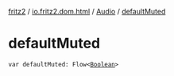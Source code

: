 [fritz2](../../index.md) / [io.fritz2.dom.html](../index.md) / [Audio](index.md) / [defaultMuted](./default-muted.md)

# defaultMuted

`var defaultMuted: Flow<`[`Boolean`](https://kotlinlang.org/api/latest/jvm/stdlib/kotlin/-boolean/index.html)`>`